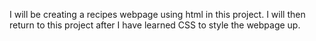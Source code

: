 I will be creating a recipes webpage using html in this project.
I will then return to this project after I have learned CSS to style the webpage up.